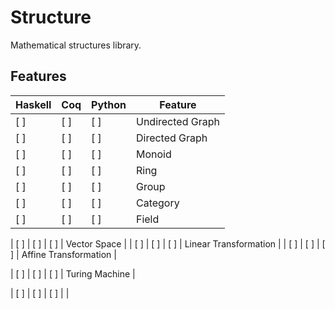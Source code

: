 # Structure

Mathematical structures library.

## Features

| Haskell | Coq | Python | Feature |
| ------- | --- | ------ | ------- |
| [ ]     | [ ] | [ ]    | Undirected Graph |
| [ ]     | [ ] | [ ]    | Directed Graph |
| [ ]     | [ ] | [ ]    | Monoid |
| [ ]     | [ ] | [ ]    | Ring  |
| [ ]     | [ ] | [ ]    | Group |
| [ ]     | [ ] | [ ]    | Category |
| [ ]     | [ ] | [ ]    | Field |

| [ ]     | [ ] | [ ]    | Vector Space |
| [ ]     | [ ] | [ ]    | Linear Transformation |
| [ ]     | [ ] | [ ]    | Affine Transformation |

| [ ]     | [ ] | [ ]    | Turing Machine |

| [ ]     | [ ] | [ ]    |  |


